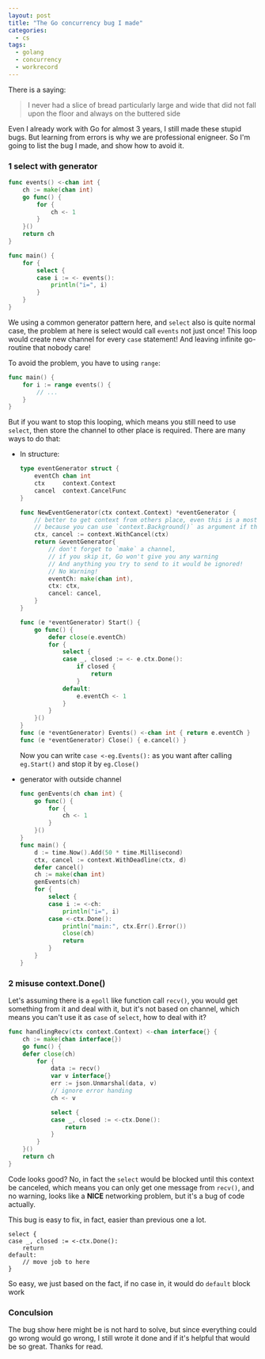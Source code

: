 ```yaml
---
layout: post
title: "The Go concurrency bug I made"
categories:
  - cs
tags:
  - golang
  - concurrency
  - workrecord
---
```


There is a saying:

> I never had a slice of bread particularly large and wide that did not fall upon the floor and always on the buttered side

Even I already work with Go for almost 3 years, I still made these stupid bugs.
But learning from errors is why we are professional enigneer.
So I'm going to list the bug I made, and show how to avoid it.

### 1 select with generator

```go
func events() <-chan int {
    ch := make(chan int)
    go func() {
        for {
            ch <- 1
        }
    }()
    return ch
}

func main() {
    for {
        select {
        case i := <- events():
            println("i=", i)
        }
    }
}
```

We using a common generator pattern here, and `select` also is quite normal case, the problem at here is select would call `events` not just once!
This loop would create new channel for every `case` statement! And leaving infinite go-routine that nobody care!

To avoid the problem, you have to using `range`:

```go
func main() {
    for i := range events() {
        // ...
    }
}
```

But if you want to stop this looping, which means you still need to use `select`, then store the channel to other place is required.
There are many ways to do that:

- In structure:

  ```go
  type eventGenerator struct {
      eventCh chan int
      ctx     context.Context
      cancel  context.CancelFunc
  }

  func NewEventGenerator(ctx context.Context) *eventGenerator {
      // better to get context from others place, even this is a most up level controller
      // because you can use `context.Background()` as argument if this is the most up level one
      ctx, cancel := context.WithCancel(ctx)
      return &eventGenerator{
          // don't forget to `make` a channel,
          // if you skip it, Go won't give you any warning
          // And anything you try to send to it would be ignored!
          // No Warning!
          eventCh: make(chan int),
          ctx: ctx,
          cancel: cancel,
      }
  }

  func (e *eventGenerator) Start() {
      go func() {
          defer close(e.eventCh)
          for {
              select {
              case _, closed := <- e.ctx.Done():
                  if closed {
                      return
                  }
              default:
                  e.eventCh <- 1
              }
          }
      }()
  }
  func (e *eventGenerator) Events() <-chan int { return e.eventCh }
  func (e *eventGenerator) Close() { e.cancel() }
  ```

  Now you can write `case <-eg.Events():` as you want after calling `eg.Start()` and stop it by `eg.Close()`

- generator with outside channel
  ```go
  func genEvents(ch chan int) {
      go func() {
          for {
              ch <- 1
          }
      }()
  }
  func main() {
      d := time.Now().Add(50 * time.Millisecond)
      ctx, cancel := context.WithDeadline(ctx, d)
      defer cancel()
      ch := make(chan int)
      genEvents(ch)
      for {
          select {
          case i := <-ch:
              println("i=", i)
          case <-ctx.Done():
              println("main:", ctx.Err().Error())
              close(ch)
              return
          }
      }
  }
  ```

### 2 misuse context.Done()

Let's assuming there is a `epoll` like function call `recv()`, you would get something from it and deal with it, but it's not based on channel,
which means you can't use it as `case` of `select`, how to deal with it?

```go
func handlingRecv(ctx context.Context) <-chan interface{} {
    ch := make(chan interface{})
    go func() {
    defer close(ch)
        for {
            data := recv()
            var v interface{}
            err := json.Unmarshal(data, v)
            // ignore error handing
            ch <- v

            select {
            case _, closed := <-ctx.Done():
                return
            }
        }
    }()
    return ch
}
```

Code looks good? No, in fact the `select` would be blocked until this context be canceled,
which means you can only get one message from `recv()`, and no warning, looks like a **NICE** networking problem,
but it's a bug of code actually.

This bug is easy to fix, in fact, easier than previous one a lot.

```
select {
case _, closed := <-ctx.Done():
    return
default:
    // move job to here
}
```

So easy, we just based on the fact, if no case in, it would do `default` block work

### Conculsion

The bug show here might be is not hard to solve, but since everything could go wrong would go wrong,
I still wrote it done and if it's helpful that would be so great. Thanks for read.
